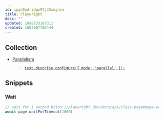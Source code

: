 ```yaml
---
id: ipgd9pdridgx97j35zmjnva
title: Playwright
desc: ""
updated: 1698733167311
created: 1697607702444
---
```


## Collection

- [Parallelism](https://playwright.dev/docs/test-parallel)
  > [`test.describe.configure({ mode: 'parallel' });`](https://playwright.dev/docs/api/class-test#test-describe-configure)

## Snippets

### Wait

```js
// wait for 1 second https://playwright.dev/docs/api/class-page#page-wait-for-timeout
await page.waitForTimeout(1000)
```
